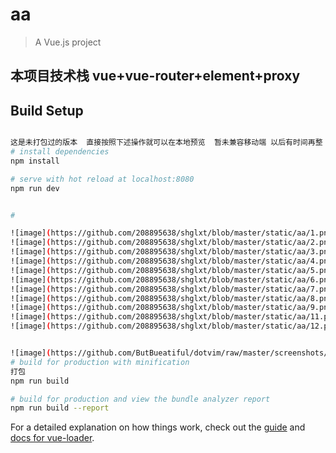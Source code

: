 # aa

> A Vue.js project

## 本项目技术栈   vue+vue-router+element+proxy

## Build Setup

``` bash

这是未打包过的版本  直接按照下述操作就可以在本地预览  暂未兼容移动端 以后有时间再整
# install dependencies
npm install

# serve with hot reload at localhost:8080
npm run dev


#  

![image](https://github.com/208895638/shglxt/blob/master/static/aa/1.png)
![image](https://github.com/208895638/shglxt/blob/master/static/aa/2.png)
![image](https://github.com/208895638/shglxt/blob/master/static/aa/3.png)
![image](https://github.com/208895638/shglxt/blob/master/static/aa/4.png)
![image](https://github.com/208895638/shglxt/blob/master/static/aa/5.png)
![image](https://github.com/208895638/shglxt/blob/master/static/aa/6.png)
![image](https://github.com/208895638/shglxt/blob/master/static/aa/7.png)
![image](https://github.com/208895638/shglxt/blob/master/static/aa/8.png)
![image](https://github.com/208895638/shglxt/blob/master/static/aa/9.png)
![image](https://github.com/208895638/shglxt/blob/master/static/aa/11.png)
![image](https://github.com/208895638/shglxt/blob/master/static/aa/12.png)


![image](https://github.com/ButBueatiful/dotvim/raw/master/screenshots/vim-screenshot.jpg)
# build for production with minification
打包
npm run build

# build for production and view the bundle analyzer report
npm run build --report
```

For a detailed explanation on how things work, check out the [guide](http://vuejs-templates.github.io/webpack/) and [docs for vue-loader](http://vuejs.github.io/vue-loader).
